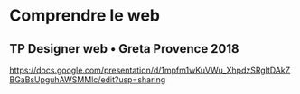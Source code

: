 # Comprendre le web
## TP Designer web • Greta Provence 2018

https://docs.google.com/presentation/d/1mpfm1wKuVWu_XhpdzSRgltDAkZBGaBsUpguhAWSMMlc/edit?usp=sharing
